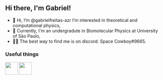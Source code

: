   ## Hi there, I'm Gabriel! 

- 👋 Hi, I’m @gabrielfreitas-azr I’m interested in theoretical and computational physics, 
- 🧬 Currently, I'm an undergradute in Biomolecular Physics at University of São Paulo,
- 👨‍💻 The best way to find me is on discord: Space Cowboy#9665.

### Useful things 

<img src="https://cdn.jsdelivr.net/gh/devicons/devicon/icons/python/python-original.svg" width="40" height="40"/>
<img src="https://cdn.jsdelivr.net/gh/devicons/devicon/icons/julia/julia-original-wordmark.svg" width="40" height="40"/>

          
          

<!---
gabrielfreitas-azr/gabrielfreitas-azr is a ✨ special ✨ repository because its `README.md` (this file) appears on your GitHub profile.
You can click the Preview link to take a look at your changes.
--->
